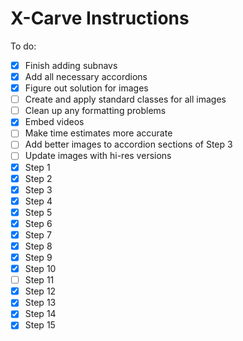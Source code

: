 # X-Carve Instructions

To do: 
- [x] Finish adding subnavs
- [x] Add all necessary accordions
- [x] Figure out solution for images
- [ ] Create and apply standard classes for all images
- [ ] Clean up any formatting problems
- [x] Embed videos
- [ ] Make time estimates more accurate
- [ ] Add better images to accordion sections of Step 3
- [ ] Update images with hi-res versions
- [x] Step 1
- [x] Step 2
- [x] Step 3
- [x] Step 4
- [x] Step 5
- [x] Step 6
- [x] Step 7
- [x] Step 8
- [x] Step 9
- [x] Step 10
- [ ] Step 11
- [x] Step 12
- [x] Step 13
- [x] Step 14
- [x] Step 15
